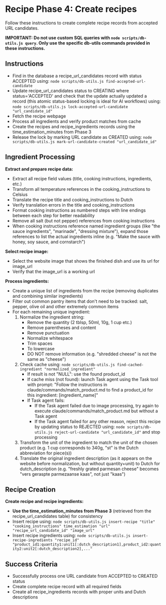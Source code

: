 # Recipe Phase 4: Create recipes

Follow these instructions to create complete recipe records from accepted URL candidates.

**IMPORTANT: Do not use custom SQL queries with `node scripts/db-utils.js query`. Only use the specific db-utils commands provided in these instructions.**

## Instructions

- Find in the database a recipe_url_candidates record with status ACCEPTED using: `node scripts/db-utils.js find-accepted-url-candidate`
- Update recipe_url_candidates status to CREATING where status='ACCEPTED' and check that the update actually updated a record (this atomic status-based locking is ideal for AI workflows) using: `node scripts/db-utils.js lock-accepted-url-candidate "url_candidate_id"`
- Fetch the recipe webpage
- Process all ingredients and verify product matches from cache
- Create the recipes and recipe_ingredients records using the time_estimation_minutes from Phase 3
- Release the lock by marking URL candidate as CREATED using: `node scripts/db-utils.js mark-url-candidate-created "url_candidate_id"`

## Ingredient Processing

**Extract and prepare recipe data:**
- Extract all recipe field values (title, cooking instructions, ingredients, etc.)
- Transform all temperature references in the cooking_instructions to Celsius
- Translate the recipe title and cooking_instructions to Dutch
- Verify translation errors in the title and cooking_instructions
- Format cooking instructions as numbered steps with line endings between each step for better readability
- Remove all salt (but not pepper) references from cooking instructions
- When cooking instructions reference named ingredient groups (like "the sauce ingredients", "marinade", "dressing mixture"), expand those references to list the actual ingredients inline (e.g. "Make the sauce with honey, soy sauce, and cornstarch")

**Select recipe image:**
- Select the website image that shows the finished dish and use its url for image_url
- Verify that the image_url is a working url

**Process ingredients:**
- Create a unique list of ingredients from the recipe (removing duplicates and combining similar ingredients)
- Filter out common pantry items that don't need to be tracked: salt, pepper, olive oil and other extremely common items
- For each remaining unique ingredient:
  1. Normalize the ingredient string:
     - Remove the quantity (2 tblsp, 50ml, 10g, 1 cup etc.)
     - Remove parentheses and content
     - Remove punctuation
     - Normalize whitespace
     - Trim spaces
     - To lowercase
     - DO NOT remove information (e.g. "shredded cheese" is not the same as "cheese")
  2. Check cache using: `node scripts/db-utils.js find-cached-ingredient "normalized_ingredient"`
     - If result is not "NULL": use the found product_id
     - If cache miss (not found): launch Task agent using the Task tool with prompt: "Follow the instructions in claude/commands/match_product.md to find a product_id for this ingredient: [ingredient_name]"
     - If Task agent fails:
       - If the Task agent failed due to image processing, try again to execute claude/commands/match_product.md but without a Task agent
       - If the Task agent failed for any other reason, reject this recipe by updating status to REJECTED using: `node scripts/db-utils.js reject-url-candidate "url_candidate_id"` and stop processing
  3. Transform the unit of the ingredient to match the unit of the chosen product (e.g. 1 cup corresponds to 340g, "st" is the Dutch abbreviation for piece(s))
  4. Translate the original ingredient description (as it appears on the website before normalization, but without quantity+unit) to Dutch for dutch_description (e.g. "freshly grated parmesan cheese" becomes "vers geraspte parmezaanse kaas", not just "kaas")

## Recipe Creation

**Create recipe and recipe ingredients:**
- **Use the time_estimation_minutes from Phase 3** (retrieved from the recipe_url_candidates table) for consistency
- Insert recipe using: `node scripts/db-utils.js insert-recipe "title" "cooking_instructions" time_estimation "url" "recipe_url_candidate_id" "image_url"`
- Insert recipe ingredients using: `node scripts/db-utils.js insert-recipe-ingredients "recipe_id" "product_id1:quantity1:unit1[:dutch_description1],product_id2:quantity2:unit2[:dutch_description2],..."`


## Success Criteria

- Successfully process one URL candidate from ACCEPTED to CREATED status
- Create complete recipe record with all required fields
- Create all recipe_ingredients records with proper units and Dutch descriptions
